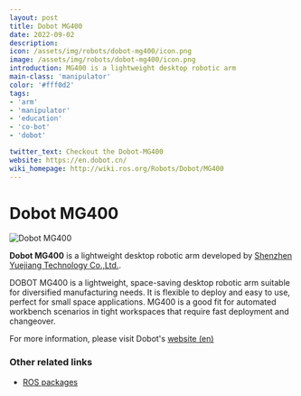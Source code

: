 ```yaml
---
layout: post
title: Dobot MG400
date: 2022-09-02
description:
icon: /assets/img/robots/dobot-mg400/icon.png
image: /assets/img/robots/dobot-mg400/icon.png
introduction: MG400 is a lightweight desktop robotic arm 
main-class: 'manipulator'
color: '#fff0d2'
tags:
- 'arm'
- 'manipulator'
- 'education'
- 'co-bot'
- 'dobot'

twitter_text: Checkout the Dobot-MG400
website: https://en.dobot.cn/
wiki_homepage: http://wiki.ros.org/Robots/Dobot/MG400
---
```


# Dobot MG400

![Dobot MG400](/assets/img/robots/dobot-mg400/image.jpg)

**Dobot MG400** is a lightweight desktop robotic arm developed by [Shenzhen Yuejiang Technology Co.,Ltd.](https://en.dobot.cn/about/about-dobot).  

DOBOT MG400 is a lightweight, space-saving desktop robotic arm suitable for diversified manufacturing needs. It is flexible to deploy and easy to use, perfect for small space applications. MG400 is a good fit for automated workbench scenarios in tight workspaces that require fast deployment and changeover.

For more information, please visit Dobot's [website (en)](https://en.dobot.cn/products/desktop-four-axis/mg400.html)

### Other related links
- [ROS packages](https://github.com/Dobot-Arm/MG400_ROS)



